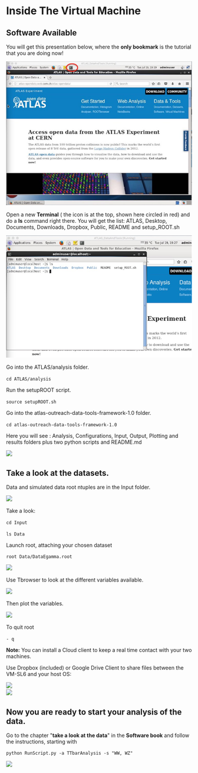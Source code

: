 # Inside The Virtual Machine


## Software Available

You will get this presentation below, where the **only bookmark** is the tutorial that you are doing now! 

![](NewPictures/VMrunning.jpg)

Open a new **Terminal** ( the icon is at the top, shown here circled in red) and do a **ls**  command right there. You will get the list: ATLAS, Desktop, Documents, Downloads, Dropbox, Public, README and setup_ROOT.sh


![](NewPictures/terminal_ls.jpg)

Go into the ATLAS/analysis folder.  

```cd ATLAS/analysis```

Run the setupROOT script.  

```source setupROOT.sh```

Go into the atlas-outreach-data-tools-framework-1.0 folder.

```cd atlas-outreach-data-tools-framework-1.0```

Here you will see : Analysis, Configurations, Input, Output, Plotting and results folders plus two python scripts and README.md 

![](NewPictures/terminal.jpg)



## Take a look at the datasets.

Data and simulated data root ntuples are in the Input folder.

![](NewPictures/InputFolder.jpg)

Take a look:

```cd Input```

```ls Data```


Launch root, attaching your chosen dataset

    root Data/DataEgamma.root

![](NewPictures/LaunchROOT.jpg)

Use Tbrowser to look at the different variables available.

![](NewPictures/DataEgamma.jpg)

Then plot the variables.

![](NewPictures/Lep_pt.jpg)

To quit root

```- q```

**Note:** You can install a Cloud client to keep a real time contact with your two machines.

   Use Dropbox (included) or Google Drive Client to share files between the VM-SL6 and your host OS:
    
 
![](./pictures/Screenshot_2015-02-03_16.32.37.png)    
    ![](./pictures/Screenshot_2015-02-03_16.34.04.png)
   


## Now you are ready to start your analysis of the data.

Go to the chapter "**take a look at the data**" in the **Software book**
and follow the instructions, starting with 

    python RunScript.py -a TTbarAnalysis -s "WW, WZ"
                
![](NewPictures/RunScript.jpg)


